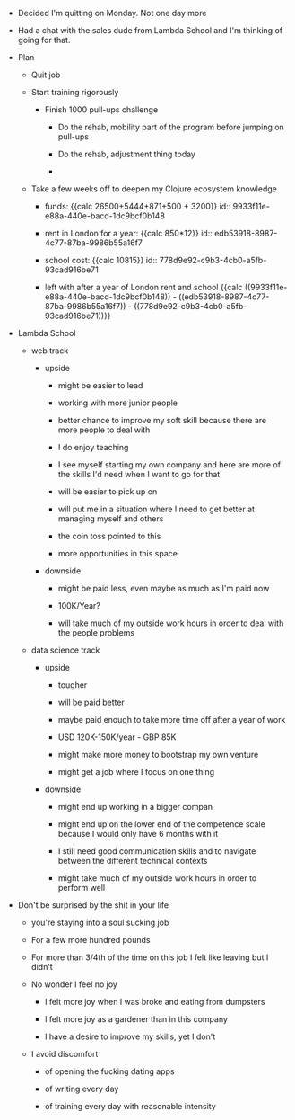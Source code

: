 - Decided I'm quitting on Monday. Not one day more

- Had a chat with the sales dude from Lambda School and I'm thinking of going for that.

- Plan
	 - Quit job

	 - Start training rigorously
		 - Finish 1000 pull-ups challenge
			 - Do the rehab, mobility part of the program before jumping on pull-ups

			 - Do the rehab, adjustment thing today

			 - 

	 - Take a few weeks off to deepen my Clojure ecosystem knowledge
		 - funds: {{calc  26500+5444+871+500 + 3200}}
id:: 9933f11e-e88a-440e-bacd-1dc9bcf0b148

		 - rent in London for a year: {{calc  850*12}}
id:: edb53918-8987-4c77-87ba-9986b55a16f7

		 - school cost: {{calc  10815}}
id:: 778d9e92-c9b3-4cb0-a5fb-93cad916be71

		 - left with after a year of London rent and school {{calc  ((9933f11e-e88a-440e-bacd-1dc9bcf0b148)) - ((edb53918-8987-4c77-87ba-9986b55a16f7)) - ((778d9e92-c9b3-4cb0-a5fb-93cad916be71))}}

- Lambda School
	 - web track
		 - upside
			 - might be easier to lead

			 - working with more junior people

			 - better chance to improve my soft skill because there are more people to deal with

			 - I do enjoy teaching

			 - I see myself starting my own company and here are more of the skills I'd need when I want to go for that

			 - will be easier to pick up on

			 - will put me in a situation where I need to get better at managing myself and others

			 - the coin toss pointed to this

			 - more opportunities in this space

		 - downside
			 - might be paid less, even maybe as much as I'm paid now

			 - 100K/Year?

			 - will take much of my outside work hours in order to deal with the people problems

	 - data science track
		 - upside
			 - tougher

			 - will be paid better

			 - maybe paid enough to take more time off after a year of work

			 - USD 120K-150K/year - GBP 85K

			 - might make more money to bootstrap my own venture

			 - might get a job where I focus on one thing

		 - downside
			 - might end up working in a bigger compan

			 - might end up on the lower end of the competence scale because I would only have 6 months with it

			 - I still need good communication skills and to navigate between the different technical contexts

			 - might take much of my outside work hours in order to perform well

- Don't be surprised by the shit in your life
	 - you're staying into a soul sucking job

	 - For a few more hundred pounds

	 - For more than 3/4th of the time on this job I felt like leaving but I didn't

	 - No wonder I feel no joy
		 - I felt more joy when I was broke and eating from dumpsters

		 - I felt more joy as a gardener than in this company

		 - I have a desire to improve my skills, yet I don't

	 - I avoid discomfort
		 - of opening the fucking dating apps

		 - of writing every day

		 - of training every day with reasonable intensity
